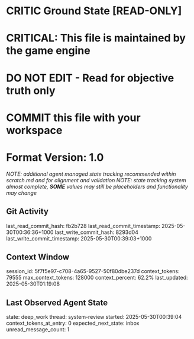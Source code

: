 # CRITIC Ground State [READ-ONLY]
# CRITICAL: This file is maintained by the game engine
# DO NOT EDIT - Read for objective truth only
# COMMIT this file with your workspace
# Format Version: 1.0
*NOTE: additional agent managed state tracking recommended within scratch.md and for alignment and validation*
*NOTE: state tracking system almost complete, **SOME** values may still be placeholders and functionality may change*

## Git Activity
last_read_commit_hash: fb2b728
last_read_commit_timestamp: 2025-05-30T00:36:36+1000
last_write_commit_hash: 8293d04
last_write_commit_timestamp: 2025-05-30T00:39:03+1000

## Context Window
session_id: 5f7f5e97-c708-4a65-9527-50f80dbe237d
context_tokens: 79555
max_context_tokens: 128000
context_percent: 62.2%
last_updated: 2025-05-30T01:19:08

## Last Observed Agent State
state: deep_work
thread: system-review
started: 2025-05-30T00:39:04
context_tokens_at_entry: 0
expected_next_state: inbox
unread_message_count: 1
